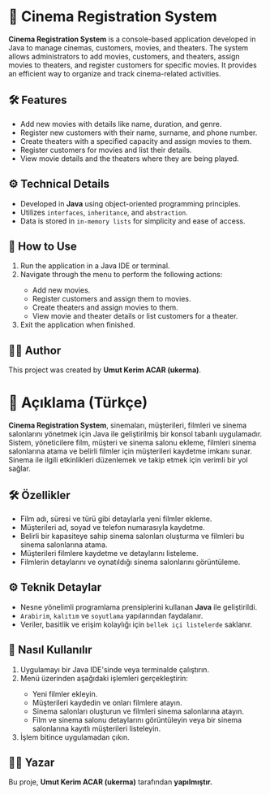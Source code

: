 <h1>🎥 Cinema Registration System</h1>
<p>
   <strong>Cinema Registration System</strong> is a console-based application developed in Java to manage cinemas, customers, movies, and theaters. The system allows administrators to add movies, customers, and theaters, assign movies to theaters, and register customers for specific movies. It provides an efficient way to organize and track cinema-related activities.
</p>

<h2>🛠️ Features</h2>
<ul>
   <li> Add new movies with details like name, duration, and genre.</li>
   <li> Register new customers with their name, surname, and phone number.</li>
   <li> Create theaters with a specified capacity and assign movies to them.</li>
   <li> Register customers for movies and list their details.</li>
   <li> View movie details and the theaters where they are being played.</li>
</ul>

<h2>⚙️ Technical Details</h2>
<ul>
   <li> Developed in <strong>Java</strong> using object-oriented programming principles.</li>
   <li> Utilizes <code>interfaces</code>, <code>inheritance</code>, and <code>abstraction</code>.</li>
   <li> Data is stored in <code>in-memory lists</code> for simplicity and ease of access.</li>
</ul>

<h2>🚀 How to Use</h2>
<ol>
   <li> Run the application in a Java IDE or terminal.</li>
   <li> Navigate through the menu to perform the following actions:</li>
   <ul>
      <li>Add new movies.</li>
      <li>Register customers and assign them to movies.</li>
      <li>Create theaters and assign movies to them.</li>
      <li>View movie and theater details or list customers for a theater.</li>
   </ul>
   <li> Exit the application when finished.</li>
</ol>

<h2>👨‍💻 Author</h2> <p> This project was created by <strong>Umut Kerim ACAR (ukerma)</strong>. </p>

<h1>📜 Açıklama (Türkçe)</h1>
<p>
   <strong>Cinema Registration System</strong>, sinemaları, müşterileri, filmleri ve sinema salonlarını yönetmek için Java ile geliştirilmiş bir konsol tabanlı uygulamadır. Sistem, yöneticilere film, müşteri ve sinema salonu ekleme, filmleri sinema salonlarına atama ve belirli filmler için müşterileri kaydetme imkanı sunar. Sinema ile ilgili etkinlikleri düzenlemek ve takip etmek için verimli bir yol sağlar.
</p>

<h2>🛠️ Özellikler</h2>
<ul>
   <li> Film adı, süresi ve türü gibi detaylarla yeni filmler ekleme.</li>
   <li> Müşterileri ad, soyad ve telefon numarasıyla kaydetme.</li>
   <li> Belirli bir kapasiteye sahip sinema salonları oluşturma ve filmleri bu sinema salonlarına atama.</li>
   <li> Müşterileri filmlere kaydetme ve detaylarını listeleme.</li>
   <li> Filmlerin detaylarını ve oynatıldığı sinema salonlarını görüntüleme.</li>
</ul>

<h2>⚙️ Teknik Detaylar</h2>
<ul>
   <li> Nesne yönelimli programlama prensiplerini kullanan <strong>Java</strong> ile geliştirildi.</li>
   <li> <code>Arabirim</code>, <code>kalıtım</code> ve <code>soyutlama</code> yapılarından faydalanır.</li>
   <li> Veriler, basitlik ve erişim kolaylığı için <code>bellek içi listelerde</code> saklanır.</li>
</ul>

<h2>🚀 Nasıl Kullanılır</h2>
<ol>
   <li> Uygulamayı bir Java IDE'sinde veya terminalde çalıştırın.</li>
   <li> Menü üzerinden aşağıdaki işlemleri gerçekleştirin:</li>
   <ul>
      <li>Yeni filmler ekleyin.</li>
      <li>Müşterileri kaydedin ve onları filmlere atayın.</li>
      <li>Sinema salonları oluşturun ve filmleri sinema salonlarına atayın.</li>
      <li>Film ve sinema salonu detaylarını görüntüleyin veya bir sinema salonlarına kayıtlı müşterileri listeleyin.</li>
   </ul>
   <li> İşlem bitince uygulamadan çıkın.</li>
</ol>
<h2>👨‍💻 Yazar</h2> <p> Bu proje, <strong>Umut Kerim ACAR (ukerma)</strong> tarafından <strong> yapılmıştır. </p>
